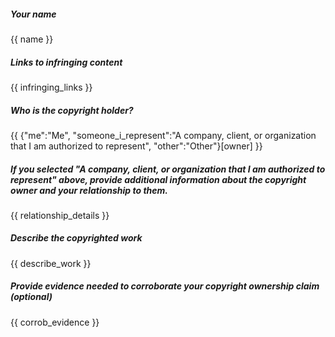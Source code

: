 ##### Your name

{{ name }}

##### Links to infringing content

{{ infringing_links }}

##### Who is the copyright holder?

{{ {"me":"Me", "someone_i_represent":"A company, client, or organization that I am authorized to represent", "other":"Other"}[owner] }}

##### If you selected "A company, client, or organization that I am authorized to represent" above, provide additional information about the copyright owner and your relationship to them.

{{ relationship_details }}

##### Describe the copyrighted work

{{ describe_work }}

##### Provide evidence needed to corroborate your copyright ownership claim (optional)

{{ corrob_evidence }}
